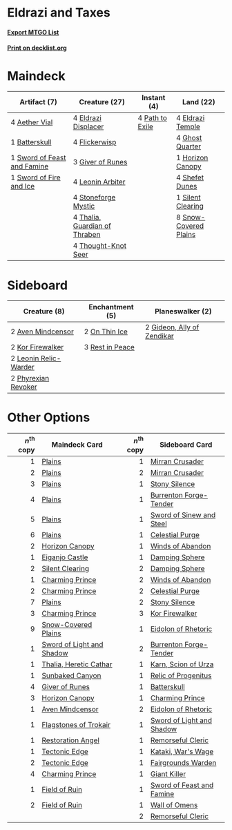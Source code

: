 # Eldrazi and Taxes

#### [Export MTGO List](../collection/Eldrazi%20and%20Taxes/Eldrazi%20and%20Taxes.txt)
#### [Print on decklist.org](http://decklist.org/?deckmain=4%09Aether%20Vial%0A1%09Batterskull%0A4%09Eldrazi%20Displacer%0A4%09Eldrazi%20Temple%0A4%09Flickerwisp%0A4%09Ghost%20Quarter%0A3%09Giver%20of%20Runes%0A1%09Horizon%20Canopy%0A4%09Leonin%20Arbiter%0A4%09Path%20to%20Exile%0A4%09Shefet%20Dunes%0A1%09Silent%20Clearing%0A8%09Snow-Covered%20Plains%0A4%09Stoneforge%20Mystic%0A1%09Sword%20of%20Feast%20and%20Famine%0A1%09Sword%20of%20Fire%20and%20Ice%0A4%09Thalia,%20Guardian%20of%20Thraben%0A4%09Thought-Knot%20Seer&deckside=2%09Aven%20Mindcensor%0A2%09Gideon,%20Ally%20of%20Zendikar%0A2%09Kor%20Firewalker%0A2%09Leonin%20Relic-Warder%0A2%09On%20Thin%20Ice%0A2%09Phyrexian%20Revoker%0A3%09Rest%20in%20Peace)
# Maindeck

|                                             Artifact (7)                                             |                                             Creature (27)                                              |                                       Instant (4)                                        |                                           Land (22)                                            |
|------------------------------------------------------------------------------------------------------|--------------------------------------------------------------------------------------------------------|------------------------------------------------------------------------------------------|------------------------------------------------------------------------------------------------|
|4 [Aether Vial](http://gatherer.wizards.com/Pages/Card/Details.aspx?multiverseid=48146)               |4 [Eldrazi Displacer](http://gatherer.wizards.com/Pages/Card/Details.aspx?multiverseid=407523)          |4 [Path to Exile](http://gatherer.wizards.com/Pages/Card/Details.aspx?multiverseid=220511)|4 [Eldrazi Temple](http://gatherer.wizards.com/Pages/Card/Details.aspx?multiverseid=401710)     |
|1 [Batterskull](http://gatherer.wizards.com/Pages/Card/Details.aspx?multiverseid=233055)              |4 [Flickerwisp](http://gatherer.wizards.com/Pages/Card/Details.aspx?multiverseid=376338)                |                                                                                          |4 [Ghost Quarter](http://gatherer.wizards.com/Pages/Card/Details.aspx?multiverseid=389534)      |
|1 [Sword of Feast and Famine](http://gatherer.wizards.com/Pages/Card/Details.aspx?multiverseid=214070)|3 [Giver of Runes](http://gatherer.wizards.com/Pages/Card/Details.aspx?multiverseid=463962)             |                                                                                          |1 [Horizon Canopy](http://gatherer.wizards.com/Pages/Card/Details.aspx?multiverseid=409571)     |
|1 [Sword of Fire and Ice](http://gatherer.wizards.com/Pages/Card/Details.aspx?multiverseid=46429)     |4 [Leonin Arbiter](http://gatherer.wizards.com/Pages/Card/Details.aspx?multiverseid=432996)             |                                                                                          |4 [Shefet Dunes](http://gatherer.wizards.com/Pages/Card/Details.aspx?multiverseid=430872)       |
|                                                                                                      |4 [Stoneforge Mystic](http://gatherer.wizards.com/Pages/Card/Details.aspx?multiverseid=198383)          |                                                                                          |1 [Silent Clearing](http://gatherer.wizards.com/Pages/Card/Details.aspx?multiverseid=464195)    |
|                                                                                                      |4 [Thalia, Guardian of Thraben](http://gatherer.wizards.com/Pages/Card/Details.aspx?multiverseid=442025)|                                                                                          |8 [Snow-Covered Plains](http://gatherer.wizards.com/Pages/Card/Details.aspx?multiverseid=121267)|
|                                                                                                      |4 [Thought-Knot Seer](http://gatherer.wizards.com/Pages/Card/Details.aspx?multiverseid=407519)          |                                                                                          |                                                                                                |


# Sideboard

|                                          Creature (8)                                          |                                     Enchantment (5)                                      |                                          Planeswalker (2)                                           |
|------------------------------------------------------------------------------------------------|------------------------------------------------------------------------------------------|-----------------------------------------------------------------------------------------------------|
|2 [Aven Mindcensor](http://gatherer.wizards.com/Pages/Card/Details.aspx?multiverseid=426707)    |2 [On Thin Ice](http://gatherer.wizards.com/Pages/Card/Details.aspx?multiverseid=463969)  |2 [Gideon, Ally of Zendikar](http://gatherer.wizards.com/Pages/Card/Details.aspx?multiverseid=401897)|
|2 [Kor Firewalker](http://gatherer.wizards.com/Pages/Card/Details.aspx?multiverseid=442010)     |3 [Rest in Peace](http://gatherer.wizards.com/Pages/Card/Details.aspx?multiverseid=442021)|                                                                                                     |
|2 [Leonin Relic-Warder](http://gatherer.wizards.com/Pages/Card/Details.aspx?multiverseid=432997)|                                                                                          |                                                                                                     |
|2 [Phyrexian Revoker](http://gatherer.wizards.com/Pages/Card/Details.aspx?multiverseid=383343)  |                                                                                          |                                                                                                     |


# Other Options

|*n*<sup>th</sup> copy|                                           Maindeck Card                                           |*n*<sup>th</sup> copy|                                           Sideboard Card                                           |
|--------------------:|---------------------------------------------------------------------------------------------------|--------------------:|----------------------------------------------------------------------------------------------------|
|                    1|[Plains](http://gatherer.wizards.com/Pages/Card/Details.aspx?multiverseid=439856)                  |                    1|[Mirran Crusader](http://gatherer.wizards.com/Pages/Card/Details.aspx?multiverseid=213802)          |
|                    2|[Plains](http://gatherer.wizards.com/Pages/Card/Details.aspx?multiverseid=439856)                  |                    2|[Mirran Crusader](http://gatherer.wizards.com/Pages/Card/Details.aspx?multiverseid=213802)          |
|                    3|[Plains](http://gatherer.wizards.com/Pages/Card/Details.aspx?multiverseid=439856)                  |                    1|[Stony Silence](http://gatherer.wizards.com/Pages/Card/Details.aspx?multiverseid=247425)            |
|                    4|[Plains](http://gatherer.wizards.com/Pages/Card/Details.aspx?multiverseid=439856)                  |                    1|[Burrenton Forge-Tender](http://gatherer.wizards.com/Pages/Card/Details.aspx?multiverseid=438580)   |
|                    5|[Plains](http://gatherer.wizards.com/Pages/Card/Details.aspx?multiverseid=439856)                  |                    1|[Sword of Sinew and Steel](http://gatherer.wizards.com/Pages/Card/Details.aspx?multiverseid=464177) |
|                    6|[Plains](http://gatherer.wizards.com/Pages/Card/Details.aspx?multiverseid=439856)                  |                    1|[Celestial Purge](http://gatherer.wizards.com/Pages/Card/Details.aspx?multiverseid=183055)          |
|                    2|[Horizon Canopy](http://gatherer.wizards.com/Pages/Card/Details.aspx?multiverseid=409571)          |                    1|[Winds of Abandon](http://gatherer.wizards.com/Pages/Card/Details.aspx?multiverseid=463986)         |
|                    1|[Eiganjo Castle](http://gatherer.wizards.com/Pages/Card/Details.aspx?multiverseid=79205)           |                    1|[Damping Sphere](http://gatherer.wizards.com/Pages/Card/Details.aspx?multiverseid=443101)           |
|                    2|[Silent Clearing](http://gatherer.wizards.com/Pages/Card/Details.aspx?multiverseid=464195)         |                    2|[Damping Sphere](http://gatherer.wizards.com/Pages/Card/Details.aspx?multiverseid=443101)           |
|                    1|[Charming Prince](http://gatherer.wizards.com/Pages/Card/Details.aspx?multiverseid=472970)         |                    2|[Winds of Abandon](http://gatherer.wizards.com/Pages/Card/Details.aspx?multiverseid=463986)         |
|                    2|[Charming Prince](http://gatherer.wizards.com/Pages/Card/Details.aspx?multiverseid=472970)         |                    2|[Celestial Purge](http://gatherer.wizards.com/Pages/Card/Details.aspx?multiverseid=183055)          |
|                    7|[Plains](http://gatherer.wizards.com/Pages/Card/Details.aspx?multiverseid=439856)                  |                    2|[Stony Silence](http://gatherer.wizards.com/Pages/Card/Details.aspx?multiverseid=247425)            |
|                    3|[Charming Prince](http://gatherer.wizards.com/Pages/Card/Details.aspx?multiverseid=472970)         |                    3|[Kor Firewalker](http://gatherer.wizards.com/Pages/Card/Details.aspx?multiverseid=442010)           |
|                    9|[Snow-Covered Plains](http://gatherer.wizards.com/Pages/Card/Details.aspx?multiverseid=121267)     |                    1|[Eidolon of Rhetoric](http://gatherer.wizards.com/Pages/Card/Details.aspx?multiverseid=380409)      |
|                    1|[Sword of Light and Shadow](http://gatherer.wizards.com/Pages/Card/Details.aspx?multiverseid=47453)|                    2|[Burrenton Forge-Tender](http://gatherer.wizards.com/Pages/Card/Details.aspx?multiverseid=438580)   |
|                    1|[Thalia, Heretic Cathar](http://gatherer.wizards.com/Pages/Card/Details.aspx?multiverseid=414338)  |                    1|[Karn, Scion of Urza](http://gatherer.wizards.com/Pages/Card/Details.aspx?multiverseid=442889)      |
|                    1|[Sunbaked Canyon](http://gatherer.wizards.com/Pages/Card/Details.aspx?multiverseid=464196)         |                    1|[Relic of Progenitus](http://gatherer.wizards.com/Pages/Card/Details.aspx?multiverseid=174824)      |
|                    4|[Giver of Runes](http://gatherer.wizards.com/Pages/Card/Details.aspx?multiverseid=463962)          |                    1|[Batterskull](http://gatherer.wizards.com/Pages/Card/Details.aspx?multiverseid=233055)              |
|                    3|[Horizon Canopy](http://gatherer.wizards.com/Pages/Card/Details.aspx?multiverseid=409571)          |                    1|[Charming Prince](http://gatherer.wizards.com/Pages/Card/Details.aspx?multiverseid=472970)          |
|                    1|[Aven Mindcensor](http://gatherer.wizards.com/Pages/Card/Details.aspx?multiverseid=426707)         |                    2|[Eidolon of Rhetoric](http://gatherer.wizards.com/Pages/Card/Details.aspx?multiverseid=380409)      |
|                    1|[Flagstones of Trokair](http://gatherer.wizards.com/Pages/Card/Details.aspx?multiverseid=116733)   |                    1|[Sword of Light and Shadow](http://gatherer.wizards.com/Pages/Card/Details.aspx?multiverseid=47453) |
|                    1|[Restoration Angel](http://gatherer.wizards.com/Pages/Card/Details.aspx?multiverseid=240096)       |                    1|[Remorseful Cleric](http://gatherer.wizards.com/Pages/Card/Details.aspx?multiverseid=447169)        |
|                    1|[Tectonic Edge](http://gatherer.wizards.com/Pages/Card/Details.aspx?multiverseid=389711)           |                    1|[Kataki, War's Wage](http://gatherer.wizards.com/Pages/Card/Details.aspx?multiverseid=382190)       |
|                    2|[Tectonic Edge](http://gatherer.wizards.com/Pages/Card/Details.aspx?multiverseid=389711)           |                    1|[Fairgrounds Warden](http://gatherer.wizards.com/Pages/Card/Details.aspx?multiverseid=417586)       |
|                    4|[Charming Prince](http://gatherer.wizards.com/Pages/Card/Details.aspx?multiverseid=472970)         |                    1|[Giant Killer](http://gatherer.wizards.com/Pages/Card/Details.aspx?multiverseid=472976)             |
|                    1|[Field of Ruin](http://gatherer.wizards.com/Pages/Card/Details.aspx?multiverseid=435415)           |                    1|[Sword of Feast and Famine](http://gatherer.wizards.com/Pages/Card/Details.aspx?multiverseid=214070)|
|                    2|[Field of Ruin](http://gatherer.wizards.com/Pages/Card/Details.aspx?multiverseid=435415)           |                    1|[Wall of Omens](http://gatherer.wizards.com/Pages/Card/Details.aspx?multiverseid=247400)            |
|                     |                                                                                                   |                    2|[Remorseful Cleric](http://gatherer.wizards.com/Pages/Card/Details.aspx?multiverseid=447169)        |

